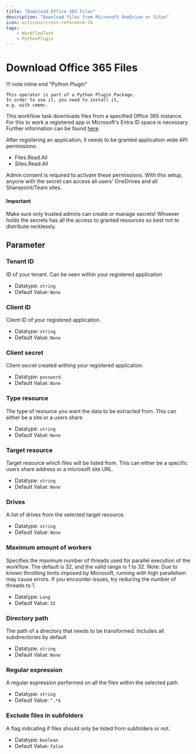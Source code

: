 ```yaml
---
title: "Download Office 365 Files"
description: "Download files from Microsoft OneDrive or Sites"
icon: octicons/cross-reference-24
tags: 
    - WorkflowTask
    - PythonPlugin
---
```

# Download Office 365 Files
<!-- This file was generated - DO NOT CHANGE IT MANUALLY -->

!!! note inline end "Python Plugin"

    This operator is part of a Python Plugin Package.
    In order to use it, you need to install it,
    e.g. with cmemc.


This workflow task downloads files from a specified Office 365 instance.
For this to work a registered app in Microsoft's Entra ID space is necessary.
Further information can be found [here](https://learn.microsoft.com/en-us/entra/identity-platform/quickstart-register-app).

After registering an application, it needs to be granted application wide API permissions:
- Files.Read.All
- Sites.Read.All

Admin consent is required to activate these permissions.
With this setup, anyone with the secret can access all users' OneDrives and all Sharepoint/Team
sites.

#### Important
Make sure only trusted admins can create or manage secrets!
Whoever holds the secrets has all the access to granted resources so best not to distribute
recklessly.
    

## Parameter

### Tenant ID

ID of your tenant. Can be seen within your registered application

- Datatype: `string`
- Default Value: `None`



### Client ID

Client ID of your registered application.

- Datatype: `string`
- Default Value: `None`



### Client secret

Client secret created withing your registered application.

- Datatype: `password`
- Default Value: `None`



### Type resource

The type of resource you want the data to be extracted from. This can either be a site or a users share

- Datatype: `string`
- Default Value: `None`



### Target resource

Target resource which files will be listed from. This can either be a specific users share address or a microsoft site URL.

- Datatype: `string`
- Default Value: `None`



### Drives

A list of drives from the selected target resource.

- Datatype: `string`
- Default Value: `None`



### Maximum amount of workers

Specifies the maximum number of threads used for parallel execution of the workflow. The default is 32, and the valid range is 1 to 32. Note: Due to known throttling limits imposed by Microsoft, running with high parallelism may cause errors. If you encounter issues, try reducing the number of threads to 1.

- Datatype: `Long`
- Default Value: `32`



### Directory path

The path of a directory that needs to be transformed. Includes all subdirectories by default

- Datatype: `string`
- Default Value: `None`



### Regular expression

A regular expression performed on all the files within the selected path

- Datatype: `string`
- Default Value: `^.*$`



### Exclude files in subfolders

A flag indicating if files should only be listed from subfolders or not.

- Datatype: `boolean`
- Default Value: `false`



